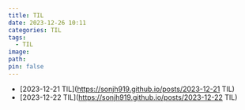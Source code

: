 ```yaml
---
title: TIL
date: 2023-12-26 10:11
categories: TIL
tags:
  - TIL
image: 
path: 
pin: false
---
```


+ [2023-12-21 TIL](https://sonjh919.github.io/posts/2023-12-21 TIL)
+ [2023-12-22 TIL](https://sonjh919.github.io/posts/2023-12-22 TIL)